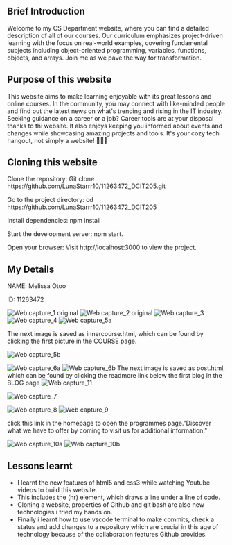 <h2>Brief Introduction </h2>
Welcome to my CS Department website, where you can find a detailed description of all of our courses. Our curriculum emphasizes project-driven learning with the focus on real-world examples, covering fundamental subjects including object-oriented programming, variables, functions, objects, and arrays. Join me as we pave the way for transformation.

<h2>Purpose of this website</h2>
 This website aims to make learning enjoyable with its great lessons and online courses. In the community, you may connect with like-minded people and find out the latest news on what's trending and rising in the IT industry. Seeking guidance on a career or a job? Career tools are at your disposal thanks to thi website. It also enjoys keeping you informed about events and changes while showcasing amazing projects and tools. It's your cozy tech hangout, not simply a website! 🚀👩‍💻
 
<h2>Cloning this website</h2>
<p>Clone the repository: Git clone https://github.com/LunaStarrr10/11263472_DCIT205.git </p>
<p>Go to the project directory: cd https://github.com/LunaStarrr10/11263472_DCIT205 </p>
<p>Install dependencies: npm install</p>
<p>Start the development server: npm start.</p>
<p>Open your browser: Visit http://localhost:3000 to view the project.</p>

<h2>My Details</h2>
<p> NAME: Melissa Otoo</p>
 <p> ID: 11263472</p>

![Web capture_1 original](https://github.com/LunaStarrr10/11263472_DCIT205/assets/124188093/34e236a6-a615-4306-986a-fb5184998c56)
![Web capture_2 original](https://github.com/LunaStarrr10/11263472_DCIT205/assets/124188093/4a8e7147-4cab-4dbf-9fde-6e3d6452ba02)
![Web capture_3](https://github.com/LunaStarrr10/11263472_DCIT205/assets/124188093/df2211ef-a2e1-4a97-9059-a44478547bf0)
![Web capture_4](https://github.com/LunaStarrr10/11263472_DCIT205/assets/124188093/d298164a-ea52-4fa5-9e96-19a8fcabccb1)
![Web capture_5a](https://github.com/LunaStarrr10/11263472_DCIT205/assets/124188093/29b8e59a-b85f-42eb-9e9c-0f88ad11d14d)
<p>The next image is saved as innercourse.html, which can be found by clicking the first picture in the COURSE page.</p>

![Web capture_5b](https://github.com/LunaStarrr10/11263472_DCIT205/assets/124188093/de6ba33b-0239-43e8-9369-c78038f3a3a5)

![Web capture_6a](https://github.com/LunaStarrr10/11263472_DCIT205/assets/124188093/9078c8a9-91b2-44e9-8d51-8aa3ab59c421) 
![Web capture_6b](https://github.com/LunaStarrr10/11263472_DCIT205/assets/124188093/d9c0bc20-355e-46b4-911d-5dd8939ad976)
The next image is saved as post.html, which can be found by clicking the readmore link below the first blog  in the BLOG page
![Web capture_11](https://github.com/LunaStarrr10/11263472_DCIT205/assets/124188093/c181bc1a-4dd2-4bff-8aaf-56e051351bec)

![Web capture_7](https://github.com/LunaStarrr10/11263472_DCIT205/assets/124188093/43406e87-1672-41ca-80ac-901af35c245d)

![Web capture_8](https://github.com/LunaStarrr10/11263472_DCIT205/assets/124188093/3d261e5f-500f-49a0-89d5-f0d346485d86)
![Web capture_9](https://github.com/LunaStarrr10/11263472_DCIT205/assets/124188093/8d7a595d-63ee-42f0-8ebc-352449e66117)

<p>click this link in the homepage to open the programmes page."Discover what we have to offer by coming to visit us for additional information." </p>

![Web capture_10a](https://github.com/LunaStarrr10/11263472_DCIT205/assets/124188093/36e9a43b-0a0b-4d30-9307-4ff764a3afa0)
![Web capture_10b](https://github.com/LunaStarrr10/11263472_DCIT205/assets/124188093/94be187b-8885-4034-8581-c8aa7e9d90a1)
<h2>Lessons learnt</h2>
<ul>
 <li>I learnt the new features of html5 and css3 while watching Youtube videos to build this website.</li>
 <li>This includes the (hr) element, which draws a line under a line of code.</li>
 <li>Cloning a website, properties of Github and git bash are also new technologies i tried my hands on.</li>
 <li>Finally i learnt how to use vscode terminal to make commits, check a status and add changes to a repository which are crucial in this age of technology because of the collaboration features Github provides.</li>
</ul>
 




